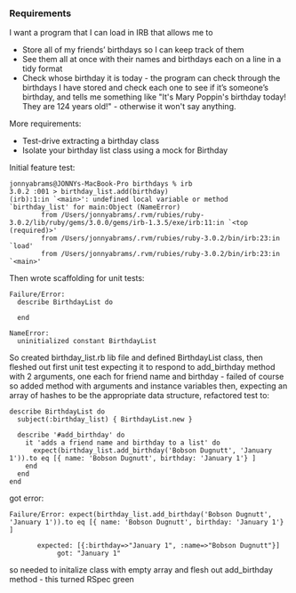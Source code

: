 
### Requirements

I want a program that I can load in IRB that allows me to
- Store all of my friends’ birthdays so I can keep track of them
- See them all at once with their names and birthdays each on a line in a tidy format
- Check whose birthday it is today - the program can check through the birthdays I have stored and check each one to see if it’s someone’s birthday, and tells me something like "It's Mary Poppin's birthday today! They are 124 years old!" - otherwise it won't say anything.

More requirements:
- Test-drive extracting a birthday class
- Isolate your birthday list class using a mock for Birthday

Initial feature test:

```
jonnyabrams@JONNYs-MacBook-Pro birthdays % irb
3.0.2 :001 > birthday_list.add(birthday)
(irb):1:in `<main>': undefined local variable or method `birthday_list' for main:Object (NameError)
        from /Users/jonnyabrams/.rvm/rubies/ruby-3.0.2/lib/ruby/gems/3.0.0/gems/irb-1.3.5/exe/irb:11:in `<top (required)>'
        from /Users/jonnyabrams/.rvm/rubies/ruby-3.0.2/bin/irb:23:in `load'
        from /Users/jonnyabrams/.rvm/rubies/ruby-3.0.2/bin/irb:23:in `<main>'
```

Then wrote scaffolding for unit tests:

```
Failure/Error:
  describe BirthdayList do
  
  end

NameError:
  uninitialized constant BirthdayList
```

So created birthday_list.rb lib file and defined BirthdayList class, then fleshed out first unit test expecting it to respond to add_birthday method with 2 arguments, one each for friend name and birthday - failed of course so added method with arguments and instance variables then, expecting an array of hashes to be the appropriate data structure, refactored test to:

```
describe BirthdayList do
  subject(:birthday_list) { BirthdayList.new }
  
  describe '#add_birthday' do
    it 'adds a friend name and birthday to a list' do
      expect(birthday_list.add_birthday('Bobson Dugnutt', 'January 1')).to eq [{ name: 'Bobson Dugnutt', birthday: 'January 1'} ]
    end
  end
end
```

got error:

```
Failure/Error: expect(birthday_list.add_birthday('Bobson Dugnutt', 'January 1')).to eq [{ name: 'Bobson Dugnutt', birthday: 'January 1'} ]
     
       expected: [{:birthday=>"January 1", :name=>"Bobson Dugnutt"}]
            got: "January 1"
```

so needed to initalize class with empty array and flesh out add_birthday method - this turned RSpec green